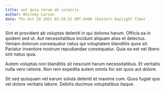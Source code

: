 ```yaml
---
title: aut quia rerum ab corporis
author: Whitney Larson
date: Thu Oct 28 2021 05:18:52 GMT-0400 (Eastern Daylight Time)
---
```

Sint et provident ab voluptas deleniti in qui dolores harum. Officia ea in quidem sed ut. Aut necessitatibus incidunt aliquam alias et delectus. Veniam dolorum consequatur natus qui voluptatem blanditiis quos sit. Pariatur inventore nostrum repudiandae consequatur. Quia ea est vel libero sint natus quia.

 Autem voluptas non blanditiis sit nesciunt harum necessitatibus. Et veritatis nulla vero ratione. Non rem expedita autem omnis hic est quos aut dolore.

 Sit sed quisquam vel earum soluta deleniti et maxime cum. Quos fugiat quo vel dolore veritatis labore. Debitis ducimus voluptatibus itaque.